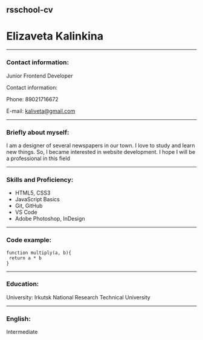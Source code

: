 ## rsschool-cv


# Elizaveta Kalinkina
*********
### Contact information:
Junior Frontend Developer

Contact information:

Phone: 89021716672

E-mail: kaliveta@gmail.com
*********

### Briefly about myself:
I am a designer of several newspapers in our town. I love to study and learn new things. So, I became interested in website development. I hope I will be a professional in this field
*********

### Skills and Proficiency:
* HTML5, CSS3
* JavaScript Basics
* Git, GitHub
* VS Code
* Adobe Photoshop, InDesign
*********

### Code example:
```
function multiply(a, b){
 return a * b
}
```
*********

### Education:
University: Irkutsk National Research Technical University
*********

### English:
Intermediate